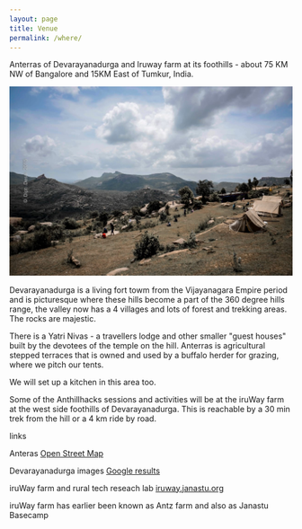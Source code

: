 ```yaml
---
layout: page
title: Venue
permalink: /where/
---
```


Anterras of Devarayanadurga and Iruway farm at its foothills - about 75 KM NW of Bangalore and 15KM East of Tumkur, India.

![Pic of Anteras](/assets/images/anteras2015v1.jpeg)

Devarayanadurga is a living fort towm from the Vijayanagara Empire period and is picturesque where these hills become a part of the 360 degree hills range, the valley now has a 4 villages and lots of forest and trekking areas. The rocks are majestic.

There is a Yatri Nivas - a travellers lodge and other smaller "guest houses" built by the devotees of the temple on the hill. Anterras is agricultural stepped terraces that is owned and used by a buffalo herder for grazing, where we pitch our tents.

We will set up a kitchen in this area too.

Some of the Anthillhacks sessions and activities will be at the iruWay farm at the west side foothills of Devarayanadurga. This is reachable by a 30 min trek from the hill or a 4 km ride by road.

links

Anteras [Open Street Map](https://www.openstreetmap.org/?mlat=13.37143&mlon=77.20556#map=14/13.3742/77.1984)

Devarayanadurga images [Google results](https://www.google.com/search?q=devarayanadurga&tbm=isch)

iruWay farm and rural tech reseach lab [iruway.janastu.org](http://iruway.janastu.org)

iruWay farm has earlier been known as Antz farm and also as Janastu Basecamp

